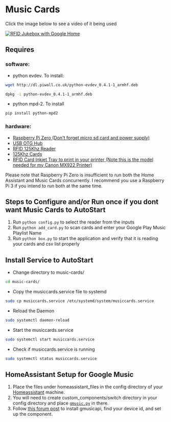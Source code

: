 # Music Cards

Click the image below to see a video of it being used

[![RFID Jukebox with Google Home](https://img.youtube.com/vi/AvCseOQidSw/0.jpg)](https://www.youtube.com/watch?v=AvCseOQidSw)

## Requires
### software:
- python evdev. To install:
```bash
wget http://dl.piwall.co.uk/python-evdev_0.4.1-1_armhf.deb

dpkg -i python-evdev_0.4.1-1_armhf.deb
```
- python mpd-2. To install
```bash
pip install python-mpd2
```
### hardware:
- [Raspberry Pi Zero (Don't forget micro sd card and power supply)](http://www.microcenter.com/product/486575/Zero_W)
- [USB OTG Hub](https://www.amazon.com/gp/product/B01HYJLZH6/ref=oh_aui_detailpage_o08_s00?ie=UTF8&psc=1)
- [RFID 125Khz Reader](https://www.amazon.com/gp/product/B018C8C162/ref=oh_aui_detailpage_o03_s01?ie=UTF8&psc=1)
- [125Khz Cards](https://www.amazon.com/gp/product/B01MQY5Y7U/ref=ox_sc_act_title_1?smid=A1GYMVIZIMSYWM&psc=1)
- [RFID Card Inkjet Tray to print in your printer (Note this is the model needed for my Canon MX922 Printer)](https://www.amazon.com/gp/product/B00P25H0BA/ref=oh_aui_detailpage_o03_s01?ie=UTF8&psc=1)

Please note that Raspberry Pi Zero is insufficient to run both the Home Assistant and Music Cards concurrently. I recommend you use a Raspberry Pi 3 if you intend to run both at the same time.

## Steps to Configure and/or Run once if you dont want Music Cards to AutoStart

1. Run `python config.py` to select the reader from the inputs
2. Run `python add_card.py` to scan cards and enter your Google Play Music Playlist Name
3. Run `python box.py` to start the application and verify that it is reading your cards and csv list properly

## Install Service to AutoStart

- Change directory to music-cards/
```bash
cd music-cards/
```
- Copy the musiccards.service file to systemd
```bash
sudo cp musiccards.service /etc/systemd/system/musiccards.service
```
- Reload the Daemon
```bash
sudo systemctl daemon-reload
```
- Start the musiccards.service
```bash
sudo systemctl start musiccards.service
```
- Check if musiccards.service is running 
```bash
sudo systemctl status musiccards.service
```

## HomeAssistant Setup for Google Music

1. Place the files under homeassistant_files in the config directory of your [Homeassistant](https://www.home-assistant.io/) machine.
2. You will need to create custom_components/switch directory in your config directory and place [`gmusic.py`](https://github.com/mf-social/Home-Assistant/blob/master/custom_components/switch/gmusic.py) in there.
3. Follow [this forum post](https://community.home-assistant.io/t/google-music-in-ha/10976) to install gmusicapi, find your device id, and set up the component.
